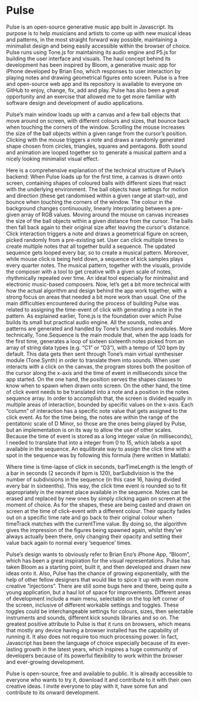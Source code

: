 # Pulse
Pulse is an open-source generative music app built in Javascript. Its purpose is to help musicians and artists to come up with new musical ideas and patterns, in the most straight forward way possible, maintaining a minimalist design and being easily accessible within the browser of choice. Pulse runs using Tone.js for maintaining its audio engine and P5.js for building the user interface and visuals. The haul concept behind its development has been inspired by Bloom, a generative music app for iPhone developed by Brian Eno, which responses to user interaction by playing notes and drawing geometrical figures onto screen. Pulse is a free and open-source web app and its repository is available to everyone on GitHub to enjoy, change, fix, add and play.  Pulse has also been a great opportunity and an exercise that allowed me to get more familiar with software design and development of audio applications. 

Pulse’s main window loads up with a canvas and a few ball objects that move around on screen, with different colours and sizes, that bounce back when touching the corners of the window. Scrolling the mouse increases the size of the ball objects within a given range from the cursor’s position. Clicking with the mouse triggers a note and draws a randomly generated shape chosen from circles, triangles, squares and pentagons. Both sound and animation are looped together so to generate a musical pattern and a nicely looking minimalist visual effect.

Here is a comprehensive explanation of the technical structure of Pulse’s backend:
When Pulse loads up for the first time, a canvas is drawn onto screen, containing shapes of coloured balls with different sizes that react with the underlying environment. The ball objects have settings for motion and direction (these get randomised within a given range at start-up), and bounce when touching the corners of the window. The colour in the background changes continuously, linearly interpolating between a pre-given array of RGB values. 
Moving around the mouse on canvas increases the size of the ball objects within a given distance from the cursor. The balls then fall back again to their original size after leaving the cursor's distance.
Click interaction triggers a note and draws a geometrical figure on screen, picked randomly from a pre-existing set. User can click multiple times to create multiple notes that all together build a sequence. The updated sequence gets looped every bar, so to create a musical pattern. 
Moreover, while mouse click is being held down, a sequence of kick samples plays every quarter notes. 
The musical pattern, together with the visuals, provide the composer with a tool to get creative with a given scale of notes, rhythmically repeated over time. An ideal tool especially for minimalist and electronic music-based composers. 
Now, let’s get a bit more technical with how the actual algorithm and design behind the app work together, with a strong focus on areas that needed a bit more work than usual. One of the main difficulties encountered during the process of building Pulse was related to assigning the time-event of click with generating a note in the pattern. As explained earlier, Tone.js is the foundation over which Pulse builds its small but practical audio engine. All the sounds, notes and patterns are generated and handled by Tone’s functions and modules. More technically, Tone.Sequence is the main module that, when the app loads for the first time, generates a loop of sixteen sixteenth notes picked from an array of string data types (e.g. “C1” or “D3”), with a tempo of 120 bpm by default. This data gets then sent through Tone’s main virtual synthesiser module (Tone.Synth) in order to translate them into sounds. 
When user interacts with a click on the canvas, the program stores both the position of the cursor along the x-axis and the time of event in milliseconds since the app started. On the one hand, the position serves the shapes classes to know when to spawn when drawn onto screen. On the other hand, the time of click event needs to be translated into a note and a position in the notes sequence array. In order to accomplish that, the screen is divided equally in multiple areas of interaction, bounded by specific values on the x-axis. Each “column” of interaction has a specific note value that gets assigned to the click event. As for the time being, the notes are within the range of the pentatonic scale of D Minor, so those are the ones being played by Pulse, but an implementation is on its way to allow the use of other scales. 
Because the time of event is stored as a long integer value (in milliseconds), I needed to translate that into a integer from 0 to 15, which labels a spot available in the sequence. An equilibrate way to assign the click time with a spot in the sequence was by  following this formula (here written in Matlab): 



Where time is time-lapse of click in seconds, barTimeLength is the length of a bar in seconds (2 seconds if bpm is 120), barSubdivision is the the number of subdivisions in the sequence (in this case 16, having divided every bar in sixteenths). This way, the click time event is rounded so to fit appropriately in the nearest place available in the sequence. Notes can be erased and replaced by new ones by simply clicking again on screen at the moment of choice.
As for the shapes, these are being casted and drawn on screen at the time of click-event with a different colour. Their opacity fades out on a specific time rate and go back to their original colour when timeTrack matches with the currentTime value. By doing so, the algorithm gives the impression of the figures being spawned again, whilst they’ve always actually been there, only changing their opacity and setting their value back again to normal every ‘sequence’ times. 

Pulse’s design wants to obviously refer to Brian Eno’s iPhone App, “Bloom”, which has been a great inspiration for the visual representations. Pulse has taken Bloom as a starting point, built it, and then developed and drawn new ideas onto it. Also, Pulse has the chance of growing exponentially, with the help of other fellow designers that would like to spice it up with even more creative “injections”.
There are still some bugs here and there, being quite a young application, but a haul lot of space for improvements. Different areas of development include a main menu, selectable on the top left corner of the screen, inclusive of different workable settings and toggles. These toggles could be interchangeable settings for colours, sizes, then selectable instruments and sounds, different kick sounds libraries and so on.
The greatest positive attribute to Pulse is that it runs on browsers, which means that mostly any device having a browser installed has the capability of running it. It also does not require too much processing power. In fact, Javascript has been the language of choice especially because of its ever-lasting growth in the latest years, which inspires a huge community of developers because of its powerful flexibility to work within the browser and ever-growing development.

Pulse is open-source, free and available to public. It is already accessible to everyone who wants to try it, download it and contribute to it with their own creative ideas. I invite everyone to play with it, have some fun and contribute to its onward development.  